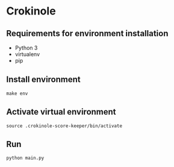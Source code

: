 # Crokinole

## Requirements for environment installation
* Python 3
* virtualenv
* pip

## Install environment
````
make env
````

## Activate virtual environment
````
source .crokinole-score-keeper/bin/activate
````

## Run
````
python main.py
````
